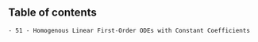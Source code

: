 <!-- markdownlint-disable MD002 MD041 -->

```{include} README.md
```

## Table of contents



```{tableofcontents}
- 51 - Homogenous Linear First-Order ODEs with Constant Coefficients
```

